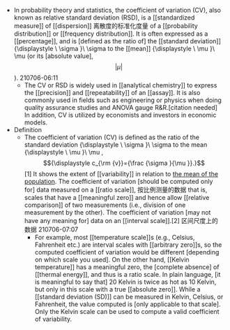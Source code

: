 - In probability theory and statistics, the coefficient of variation (CV), also known as relative standard deviation (RSD), is a [[standardized measure]] of [[dispersion]] 离散度的标准化度量 of a [[probability distribution]] or [[frequency distribution]]. It is often expressed as a [[percentage]], and is [defined as the ratio of] the [[standard deviation]] {\displaystyle \ \sigma }\ \sigma  to the [[mean]] {\displaystyle \ \mu }\ \mu  (or its [absolute value], $${\displaystyle |\mu |}$$). 
210706-06:11
    - The CV or RSD is widely used in [[analytical chemistry]] to express the [[precision]] and [[repeatability]] of an [[assay]]. It is also commonly used in fields such as engineering or physics when doing quality assurance studies and ANOVA gauge R&R.[citation needed] In addition, CV is utilized by economists and investors in economic models.
- Definition
    - The coefficient of variation (CV) is defined as the ratio of the standard deviation {\displaystyle \ \sigma }\ \sigma  to the mean {\displaystyle \ \mu }\ \mu , $${\displaystyle c_{\rm {v}}={\frac {\sigma }{\mu }}.}$$[1] It shows the extent of [[variability]] in relation to [the mean of the population](((PRYaibuKn))). The coefficient of variation [should be computed only for] data measured on a [[ratio scale]], 按比例测量的数据 that is, scales that have a [[meaningful zero]] and hence allow [[relative comparison]] of two measurements (i.e., division of one measurement by the other). The coefficient of variation [may not have any meaning for] data on an [[interval scale]].[2] 区间尺度上的数据 
210706-07:07
        - For example, most [[temperature scale]]s (e.g., Celsius, Fahrenheit etc.) are interval scales with [[arbitrary zero]]s, so the computed coefficient of variation would be different [depending on which scale you used]. On the other hand, [[Kelvin temperature]] has a meaningful zero, the [complete absence] of [[thermal energy]], and thus is a ratio scale. In plain language, [it is meaningful to say that] 20 Kelvin is twice as hot as 10 Kelvin, but only in this scale with a true [[absolute zero]]. While a [[standard deviation (SD)]] can be measured in Kelvin, Celsius, or Fahrenheit, the value computed is [only applicable to that scale]. Only the Kelvin scale can be used to compute a valid coefficient of variability.
